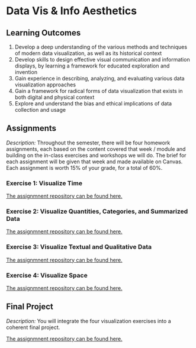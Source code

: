 # Data Vis & Info Aesthetics

## Learning Outcomes 
1. Develop a deep understanding of the various methods and techniques of modern data visualization, as well as its historical context 
2. Develop skills to design effective visual communication and information displays, by learning a framework for educated exploration and invention
3. Gain experience in describing, analyzing, and evaluating various data visualization approaches 
4. Gain a framework for radical forms of data visualization that exists in both digital and physical context 
5. Explore and understand the bias and ethical implications of data collection and usage 

## Assignments

<i>Description:</i> Throughout the semester, there will be four homework assignments, each based on the content covered that week / module and building on the in-class exercises and workshops we will do. The brief for each assignment will be given that week and made available on Canvas. Each assignment is worth 15% of your grade, for a total of 60%. 

### Exercise 1: Visualize Time 

<a href="https://github.com/ibonnet/data-vis-info-aesthetics/tree/main/Visualize-Time">The assignmnent repository can be found here.</a>


### Exercise 2: Visualize Quantities, Categories, and Summarized Data

<a href="https://github.com/ibonnet/data-vis-info-aesthetics/tree/main/Visualize-Quantities">The assignmnent repository can be found here.</a>

### Exercise 3: Visualize Textual and Qualitative Data 

<a href="https://github.com/ibonnet/data-vis-info-aesthetics/tree/main/Visualize-Textual-Qualitative-Data">The assignmnent repository can be found here.</a>

### Exercise 4: Visualize Space

<a href="https://github.com/ibonnet/data-vis-info-aesthetics/tree/main/Visualize-Space">The assignmnent repository can be found here.</a>

## Final Project

<i>Description:</i> You will integrate the four visualization exercises into a coherent final project. 

<a href="https://github.com/ibonnet/data-vis-info-aesthetics/tree/main/Final-Project">The assignmnent repository can be found here.</a>

